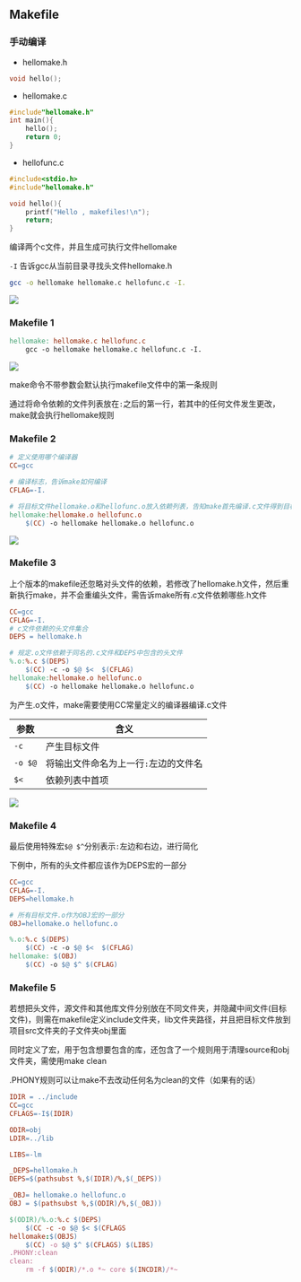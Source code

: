 <!--
 * @Description: 
 * @Version: 1.0
 * @Author: DaLao
 * @Email: dalao_li@163.com
 * @Date: 2021-11-11 23:58:36
 * @LastEditors: DaLao
 * @LastEditTime: 2022-02-19 21:49:37
-->

## Makefile

### 手动编译

- hellomake.h

```c
void hello();
```

- hellomake.c
  
```c
#include"hellomake.h"
int main(){
    hello();
    return 0;
}
```

- hellofunc.c
  
```c
#include<stdio.h>
#include"hellomake.h"

void hello(){
    printf("Hello , makefiles!\n");
    return;
}
```

编译两个c文件，并且生成可执行文件hellomake

`-I` 告诉gcc从当前目录寻找头文件hellomake.h

```sh
gcc -o hellomake hellomake.c hellofunc.c -I.
```

![](https://cdn.hurra.ltd/img/20211112220904.png)


### Makefile 1

```makefile
hellomake: hellomake.c hellofunc.c
    gcc -o hellomake hellomake.c hellofunc.c -I.
```

![](https://cdn.hurra.ltd/img/20211112222231.png)

make命令不带参数会默认执行makefile文件中的第一条规则

通过将命令依赖的文件列表放在`:`之后的第一行，若其中的任何文件发生更改，make就会执行hellomake规则


###  Makefile 2

```makefile
# 定义使用哪个编译器
CC=gcc

# 编译标志，告诉make如何编译
CFLAG=-I.

# 将目标文件hellomake.o和hellofunc.o放入依赖列表，告知make首先编译.c文件得到目标文件，然后链接得到可执行文件hellomake
hellomake:hellomake.o hellofunc.o
    $(CC) -o hellomake hellomake.o hellofunc.o
```

![](https://cdn.hurra.ltd/img/20211112225303.png)


### Makefile 3

上个版本的makefile还忽略对头文件的依赖，若修改了hellomake.h文件，然后重新执行make，并不会重编头文件，需告诉make所有.c文件依赖哪些.h文件

```makefile
CC=gcc
CFLAG=-I.
# c文件依赖的头文件集合
DEPS = hellomake.h

# 规定.o文件依赖于同名的.c文件和DEPS中包含的头文件
%.o:%.c $(DEPS)
    $(CC) -c -o $@ $<  $(CFLAG)
hellomake:hellomake.o hellofunc.o
    $(CC) -o hellomake hellomake.o hellofunc.o
```

为产生.o文件，make需要使用CC常量定义的编译器编译.c文件

| 参数    | 含义                                  |
| ------- | ------------------------------------- |
| `-c`    | 产生目标文件                          |
| `-o $@` | 将输出文件命名为上一行`:`左边的文件名 |
| `$<`    | 依赖列表中首项                        |

![](https://cdn.hurra.ltd/img/20211113010244.png)


### Makefile 4

最后使用特殊宏`$@ $^`分别表示`:`左边和右边，进行简化

下例中，所有的头文件都应该作为DEPS宏的一部分

```makefile
CC=gcc
CFLAG=-I.
DEPS=hellomake.h

# 所有目标文件.o作为OBJ宏的一部分
OBJ=hellomake.o hellofunc.o

%.o:%.c $(DEPS)
    $(CC) -c -o $@ $<  $(CFLAG)
hellomake: $(OBJ)
    $(CC) -o $@ $^ $(CFLAG)
```


### Makefile 5

若想把头文件，源文件和其他库文件分别放在不同文件夹，并隐藏中间文件(目标文件)，则需在makefile定义include文件夹，lib文件夹路径，并且把目标文件放到项目src文件夹的子文件夹obj里面

同时定义了宏，用于包含想要包含的库，还包含了一个规则用于清理source和obj文件夹，需使用make clean

.PHONY规则可以让make不去改动任何名为clean的文件（如果有的话）

```makefile
IDIR = ../include
CC=gcc
CFLAGS=-I$(IDIR)

ODIR=obj
LDIR=../lib

LIBS=-lm

_DEPS=hellomake.h
DEPS=$(pathsubst %,$(IDIR)/%,$(_DEPS))

_OBJ= hellomake.o hellofunc.o
OBJ = $(pathsubst %,$(ODIR)/%,$(_OBJ))

$(ODIR)/%.o:%.c $(DEPS)
    $(CC -c -o $@ $< $(CFLAGS
hellomake:$(OBJS)
    $(CC) -o $@ $^ $(CFLAGS) $(LIBS)
.PHONY:clean
clean:
    rm -f $(ODIR)/*.o *~ core $(INCDIR)/*~
```



